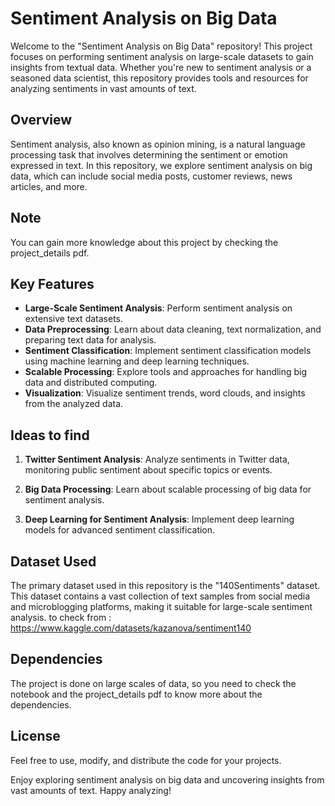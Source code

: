 # Sentiment Analysis on Big Data

Welcome to the "Sentiment Analysis on Big Data" repository! This project focuses on performing sentiment analysis on large-scale datasets to gain insights from textual data. Whether you're new to sentiment analysis or a seasoned data scientist, this repository provides tools and resources for analyzing sentiments in vast amounts of text.

## Overview

Sentiment analysis, also known as opinion mining, is a natural language processing task that involves determining the sentiment or emotion expressed in text. In this repository, we explore sentiment analysis on big data, which can include social media posts, customer reviews, news articles, and more.

## Note

You can gain more knowledge about this project by checking the project_details pdf.

## Key Features

- **Large-Scale Sentiment Analysis**: Perform sentiment analysis on extensive text datasets.
- **Data Preprocessing**: Learn about data cleaning, text normalization, and preparing text data for analysis.
- **Sentiment Classification**: Implement sentiment classification models using machine learning and deep learning techniques.
- **Scalable Processing**: Explore tools and approaches for handling big data and distributed computing.
- **Visualization**: Visualize sentiment trends, word clouds, and insights from the analyzed data.

## Ideas to find

1. **Twitter Sentiment Analysis**: Analyze sentiments in Twitter data, monitoring public sentiment about specific topics or events.

2. **Big Data Processing**: Learn about scalable processing of big data for sentiment analysis.

3. **Deep Learning for Sentiment Analysis**: Implement deep learning models for advanced sentiment classification.


## Dataset Used

The primary dataset used in this repository is the "140Sentiments" dataset. This dataset contains a vast collection of text samples from social media and microblogging platforms, making it suitable for large-scale sentiment analysis. to check from : https://www.kaggle.com/datasets/kazanova/sentiment140 

## Dependencies

The project is done on large scales of data, so you need to check the notebook and the project_details pdf to know more about the dependencies.

## License

Feel free to use, modify, and distribute the code for your projects.

Enjoy exploring sentiment analysis on big data and uncovering insights from vast amounts of text. Happy analyzing!
